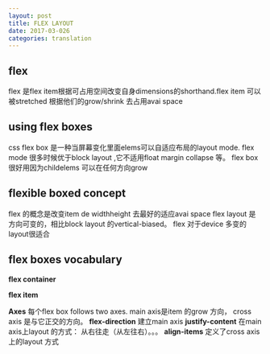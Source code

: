 ```yaml
---
layout: post
title: FLEX LAYOUT
date: 2017-03-026
categories: translation
---
```

## flex

flex 是flex item根据可占用空间改变自身dimensions的shorthand.flex item 可以被stretched 根据他们的grow/shrink 去占用avai space

## using flex boxes

css flex box 是一种当屏幕变化里面elems可以自适应布局的layout mode. flex mode 很多时候优于block layout ,它不适用float margin collapse 等。
flex box 很好用因为childelems 可以在任何方向grow

## flexible boxed concept
flex 的概念是改变item de widthheight 去最好的适应avai space 
flex layout 是方向可变的，相比block layout 的vertical-biased。 flex 对于device 多变的layout很适合

##  flex boxes vocabulary


**flex container** 

**flex item** 

**Axes** 每个flex box follows two axes. main axis是item 的grow 方向， cross axis 是与它正交的方向。
**flex-direction** 建立main axis 
**justify-content** 在main axis上layout 的方式： 从右往走（从左往右）。。。
**align-items** 定义了cross axis 上的layout 方式



